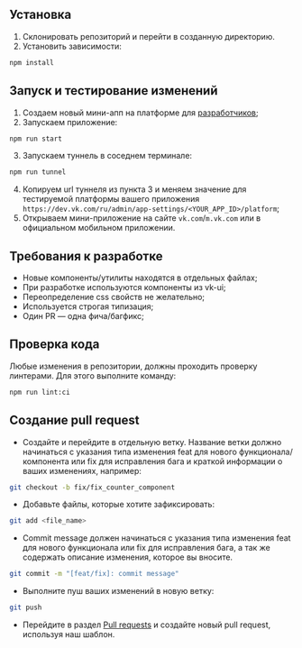 ## Установка

1. Склонировать репозиторий и перейти в созданную директорию.
2. Установить зависимости:

```sh
npm install
```

## Запуск и тестирование изменений

1. Создаем новый мини-апп на платформе для [разработчиков](https://dev.vk.com/ru/admin/create-app);
2. Запускаем приложение:

```sh
npm run start
```

3. Запускаем туннель в соседнем терминале:

```sh
npm run tunnel
```

4. Копируем url туннеля из пункта 3 и меняем значение для тестируемой платформы вашего приложения `https://dev.vk.com/ru/admin/app-settings/<YOUR_APP_ID>/platform`;
5. Открываем мини-приложение на сайте `vk.com`/`m.vk.com` или в официальном мобильном приложении.

## Требования к разработке

- Новые компоненты/утилиты находятся в отдельных файлах;
- При разработке используются компоненты из vk-ui;
- Переопределение css свойств не желательно;
- Используется строгая типизация;
- Один PR — одна фича/багфикс;

## Проверка кода

Любые изменения в репозитории, должны проходить проверку линтерами. Для этого выполните команду:

```sh
npm run lint:ci
```

## Создание pull request

- Создайте и перейдите в отдельную ветку. Название ветки должно начинаться с указания типа изменения feat для нового функционала/компонента или fix для исправления бага и краткой информации о ваших изменениях, например:

```sh
git checkout -b fix/fix_counter_component
```

- Добавьте файлы, которые хотите зафиксировать:

```sh
git add <file_name>
```

- Commit message должен начинаться с указания типа изменения feat для нового функционала или fix для исправления бага, а так же содержать описание изменения, которое вы вносите.

```sh
git commit -m "[feat/fix]: commit message"
```

- Выполните пуш ваших изменений в новую ветку:

```sh
git push
```

- Перейдите в раздел [Pull requests](https://github.com/VKCOM/vk-mini-apps-examples/pulls) и создайте новый pull request, используя наш шаблон.
